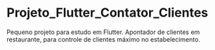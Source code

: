 # Projeto_Flutter_Contator_Clientes
 Pequeno projeto para estudo em Flutter. Apontador de clientes em restaurante, para controle de clientes máximo no estabelecimento.
